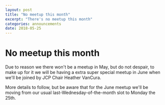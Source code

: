 ```yaml
---
layout: post
title: "No meetup this month"
excerpt: "There's no meetup this month"
categories: announcements 
date: 2018-05-25
---
```


# No meetup this month

Due to reason we there won't be a meetup in May, but do not despair, to make up for it we will be having a extra super special meetup in June when we'll be joined by JCP Chair Heather VanCura.

More details to follow, but be aware that for the June meetup we'll be moving from our usual last-Wednesday-of-the-month slot to Monday the 25th.

